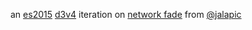 an [es2015](https://babeljs.io/learn-es2015/) [d3v4](https://github.com/d3/d3/blob/master/CHANGES.md) iteration on [network fade](http://bl.ocks.org/jalapic/14fcf6f266e877cb1c23) from [@jalapic](http://twitter.com/jalapic) 